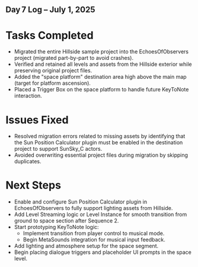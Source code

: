 ## Day 7 Log – July 1, 2025

# Tasks Completed
- Migrated the entire Hillside sample project into the EchoesOfObservers project (migrated part-by-part to avoid crashes).
- Verified and retained all levels and assets from the Hillside exterior while preserving original project files.
- Added the "space platform" destination area high above the main map (target for platform ascension).
- Placed a Trigger Box on the space platform to handle future KeyToNote interaction.

# Issues Fixed
- Resolved migration errors related to missing assets by identifying that the Sun Position Calculator plugin must be enabled in the destination project to support SunSky_C actors.
- Avoided overwriting essential project files during migration by skipping duplicates.

# Next Steps
- Enable and configure Sun Position Calculator plugin in EchoesOfObservers to fully support lighting assets from Hillside.
- Add Level Streaming logic or Level Instance for smooth transition from ground to space section after Sequence 2.
- Start prototyping KeyToNote logic:
  - Implement transition from player control to musical mode.
  - Begin MetaSounds integration for musical input feedback.
- Add lighting and atmosphere setup for the space segment.
- Begin placing dialogue triggers and placeholder UI prompts in the space level.